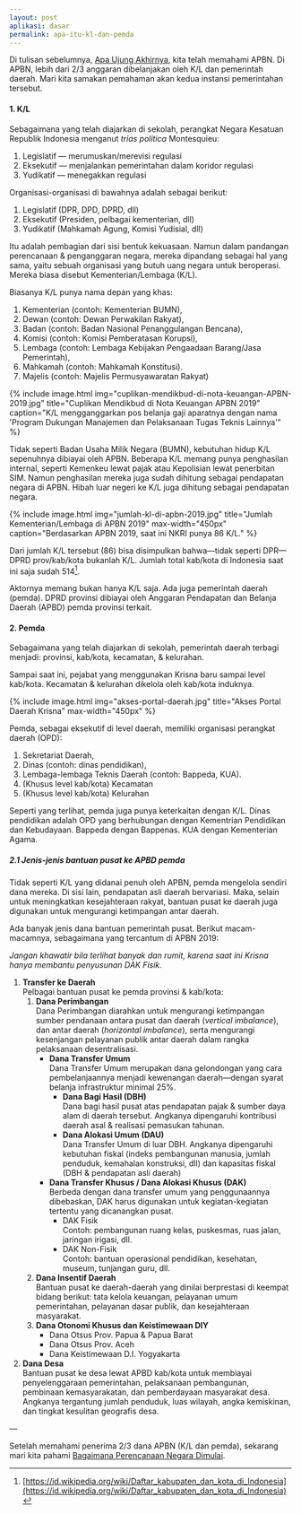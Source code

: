 ```yaml
---
layout: post
aplikasi: dasar
permalink: apa-itu-kl-dan-pemda
---
```


Di tulisan sebelumnya, [Apa Ujung Akhirnya](/apa-ujung-akhirnya), kita telah memahami APBN. Di APBN, lebih dari 2/3 anggaran dibelanjakan oleh K/L dan pemerintah daerah. Mari kita samakan pemahaman akan kedua instansi pemerintahan tersebut.

#### 1. K/L

Sebagaimana yang telah diajarkan di sekolah, perangkat Negara Kesatuan Republik Indonesia menganut *trias politica* Montesquieu:

1. Legislatif &mdash; merumuskan/merevisi regulasi 
2. Eksekutif &mdash; menjalankan pemerintahan dalam koridor regulasi
3. Yudikatif &mdash; menegakkan regulasi 

Organisasi-organisasi di bawahnya adalah sebagai berikut:

1. Legislatif (DPR, DPD, DPRD, dll)
2. Eksekutif (Presiden, pelbagai kementerian, dll)
3. Yudikatif (Mahkamah Agung, Komisi Yudisial, dll)

Itu adalah pembagian dari sisi bentuk kekuasaan. Namun dalam pandangan perencanaan & penganggaran negara, mereka dipandang sebagai hal yang sama, yaitu sebuah organisasi yang butuh uang negara untuk beroperasi. Mereka biasa disebut Kementerian/Lembaga (K/L).

Biasanya K/L punya nama depan yang khas:

1. Kementerian (contoh: Kementerian BUMN),
1. Dewan (contoh: Dewan Perwakilan Rakyat),
1. Badan (contoh: Badan Nasional Penanggulangan Bencana),
1. Komisi (contoh: Komisi Pemberatasan Korupsi),
1. Lembaga (contoh: Lembaga Kebijakan Pengaadaan Barang/Jasa Pemerintah),
1. Mahkamah (contoh: Mahkamah Konstitusi).
1. Majelis (contoh: Majelis Permusyawaratan Rakyat)

{% include image.html
            img="cuplikan-mendikbud-di-nota-keuangan-APBN-2019.jpg"
            title="Cuplikan Mendikbud di Nota Keuangan APBN 2019"
            caption="K/L mengganggarkan pos belanja gaji aparatnya dengan nama 'Program Dukungan Manajemen dan Pelaksanaan Tugas Teknis Lainnya'"
            %}

Tidak seperti Badan Usaha Milik Negara (BUMN), kebutuhan hidup K/L sepenuhnya dibiayai oleh APBN. Beberapa K/L memang punya penghasilan internal, seperti Kemenkeu lewat pajak atau Kepolisian lewat penerbitan SIM. Namun penghasilan mereka juga sudah dihitung sebagai pendapatan negara di APBN. Hibah luar negeri ke K/L juga dihitung sebagai pendapatan negara. 

{% include image.html
            img="jumlah-kl-di-apbn-2019.jpg"
            title="Jumlah Kementerian/Lembaga di APBN 2019"
            max-width="450px"
            caption="Berdasarkan APBN 2019, saat ini NKRI punya 86 K/L."
            %}

Dari jumlah K/L tersebut (86) bisa disimpulkan bahwa&mdash;tidak seperti DPR&mdash;DPRD prov/kab/kota bukanlah K/L. Jumlah total kab/kota di Indonesia saat ini saja sudah 514[^wjkk].

[^wjkk]: [https://id.wikipedia.org/wiki/Daftar_kabupaten_dan_kota_di_Indonesia](https://id.wikipedia.org/wiki/Daftar_kabupaten_dan_kota_di_Indonesia)

Aktornya memang bukan hanya K/L saja. Ada juga pemerintah daerah (pemda). DPRD provinsi dibiayai oleh Anggaran Pendapatan dan Belanja Daerah (APBD) pemda provinsi terkait. 

#### 2. Pemda

Sebagaimana yang telah diajarkan di sekolah, pemerintah daerah terbagi menjadi: provinsi, kab/kota, kecamatan, & kelurahan.

Sampai saat ini, pejabat yang menggunakan Krisna baru sampai level kab/kota. Kecamatan & kelurahan dikelola oleh kab/kota induknya.

{% include image.html
            img="akses-portal-daerah.jpg"
            title="Akses Portal Daerah Krisna"
            max-width="450px"
            %}

Pemda, sebagai eksekutif di level daerah, memiliki organisasi perangkat daerah (OPD):

1. Sekretariat Daerah,
1. Dinas (contoh: dinas pendidikan),
1. Lembaga-lembaga Teknis Daerah (contoh: Bappeda, KUA).
1. (Khusus level kab/kota) Kecamatan
1. (Khusus level kab/kota) Kelurahan

Seperti yang terlihat, pemda juga punya keterkaitan dengan K/L. Dinas pendidikan adalah OPD yang berhubungan dengan Kementrian Pendidikan dan Kebudayaan. Bappeda dengan Bappenas. KUA dengan Kementerian Agama.

##### 2.1 Jenis-jenis bantuan pusat ke APBD pemda

Tidak seperti K/L yang didanai penuh oleh APBN, pemda mengelola sendiri dana mereka. Di sisi lain, pendapatan asli daerah bervariasi. Maka, selain untuk meningkatkan kesejahteraan rakyat, bantuan pusat ke daerah juga digunakan untuk mengurangi ketimpangan antar daerah. 

Ada banyak jenis dana bantuan pemerintah pusat. Berikut macam-macamnya, sebagaimana yang tercantum di APBN 2019:

*Jangan khawatir bila terlihat banyak dan rumit, karena saat ini Krisna hanya membantu penyusunan DAK Fisik.*

1. **Transfer ke Daerah**<br>
    Pelbagai bantuan pusat ke pemda provinsi & kab/kota:
    1. **Dana Perimbangan**<br>
        Dana Perimbangan diarahkan untuk mengurangi ketimpangan sumber pendanaan antara pusat dan daerah (*vertical imbalance*), dan antar daerah (*horizontal imbalance*), serta mengurangi kesenjangan pelayanan publik antar daerah dalam rangka pelaksanaan desentralisasi.  
        * **Dana Transfer Umum**<br>
            Dana Transfer Umum merupakan dana gelondongan yang cara pembelanjaannya menjadi kewenangan daerah&mdash;dengan syarat belanja infrastruktur minimal 25%.
            * **Dana Bagi Hasil (DBH)**<br>
                Dana bagi hasil pusat atas pendapatan pajak & sumber daya alam di daerah tersebut. Angkanya dipengaruhi kontribusi daerah asal & realisasi pemasukan tahunan.
            * **Dana Alokasi Umum (DAU)**<br>
                Dana Transfer Umum di luar DBH. Angkanya dipengaruhi kebutuhan fiskal (indeks pembangunan manusia, jumlah penduduk, kemahalan konstruksi, dll) dan kapasitas fiskal (DBH & pendapatan asli daerah)
        * **Dana Transfer Khusus / Dana Alokasi Khusus (DAK)**<br>
            Berbeda dengan dana transfer umum yang penggunaannya dibebaskan, DAK harus digunakan untuk kegiatan-kegiatan tertentu yang dicanangkan pusat.
            * DAK Fisik<br>
              Contoh: pembangunan ruang kelas, puskesmas, ruas jalan, jaringan irigasi, dll. 
            * DAK Non-Fisik<br>
              Contoh: bantuan operasional pendidikan, kesehatan, museum, tunjangan guru, dll.
    1. **Dana Insentif Daerah**<br>
        Bantuan pusat ke daerah-daerah yang dinilai berprestasi di keempat bidang berikut: tata kelola keuangan, pelayanan umum pemerintahan, pelayanan dasar publik, dan kesejahteraan masyarakat.
    1. **Dana Otonomi Khusus dan Keistimewaan DIY**
        * Dana Otsus Prov. Papua & Papua Barat
        * Dana Otsus Prov. Aceh
        * Dana Keistimewaan D.I. Yogyakarta
2. **Dana Desa**<br>
    Bantuan pusat ke desa lewat APBD kab/kota untuk membiayai penyelenggaraan pemerintahan, pelaksanaan pembangunan, pembinaan kemasyarakatan, dan pemberdayaan masyarakat desa. Angkanya tergantung jumlah penduduk, luas wilayah, angka kemiskinan, dan tingkat kesulitan geografis desa.

&mdash;

Setelah memahami penerima 2/3 dana APBN (K/L dan pemda), sekarang mari kita pahami [Bagaimana Perencanaan Negara Dimulai](/bagaimana-perencaan-negara-dimulai).